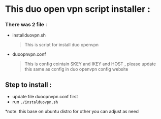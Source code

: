 
# This duo open vpn script installer : 

### There was 2 file : 

* installduovpn.sh 
  >This is script for install duo openvpn 
* duoopnvpn.conf 
  >This is config cointain SKEY and IKEY and HOST , please update this same as config in duo openvpn config website
## Step to install : 

* update file duoopnvpn.conf first 
* run `./instalduovpn.sh` 

*note: this base on ubuntu distro for other you can adjust as need

